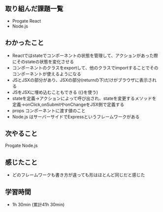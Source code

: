 ## 取り組んだ課題一覧

- Progate React
- Node.js

## わかったこと
  
- Reactではstateでコンポーネントの状態を管理して、アクションがあった際にそのstateの状態を変化させる
- コンポーネントのクラスをexportして、他のクラスでimportすることでそのコンポーネントが使えるようになる
- JSとJSXの部分があり、JSXの部分(returnの下)だけがブラウザに表示される
- JSをJSXに埋め込むこともできる ({}を使う)
- stateを定義→アクションによって呼び出され、stateを変更するメソッドを定義→onClick,onSubmitやonChangeをJSX側で定義する
- props  コンポーネントに渡す値のこと
- Node.js はサーバーサイドでExpressというフレームワークがある

  
## 次やること
Progate Node.js

## 感じたこと
- どのフレームワークも書き方が違っても形はほとんど同じだと感じた


## 学習時間 
- 1h 30min (累計41h 30min)
